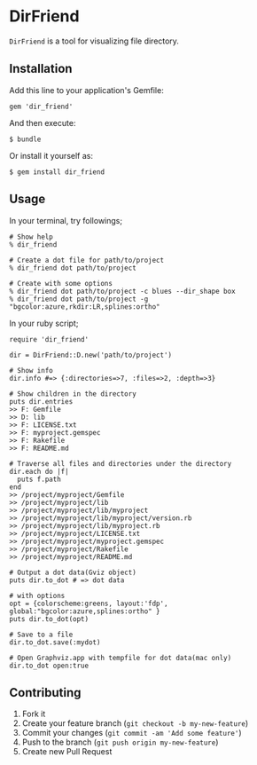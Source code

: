 # DirFriend

`DirFriend` is a tool for visualizing file directory.

## Installation

Add this line to your application's Gemfile:

    gem 'dir_friend'

And then execute:

    $ bundle

Or install it yourself as:

    $ gem install dir_friend

## Usage

In your terminal, try followings;

    # Show help
    % dir_friend

    # Create a dot file for path/to/project
    % dir_friend dot path/to/project
    
    # Create with some options
    % dir_friend dot path/to/project -c blues --dir_shape box
    % dir_friend dot path/to/project -g "bgcolor:azure,rkdir:LR,splines:ortho"

In your ruby script;

    require 'dir_friend'
    
    dir = DirFriend::D.new('path/to/project')
    
    # Show info
    dir.info #=> {:directories=>7, :files=>2, :depth=>3}

    # Show children in the directory
    puts dir.entries
    >> F: Gemfile
    >> D: lib
    >> F: LICENSE.txt
    >> F: myproject.gemspec
    >> F: Rakefile
    >> F: README.md
    
    # Traverse all files and directories under the directory
    dir.each do |f|
      puts f.path
    end
    >> /project/myproject/Gemfile
    >> /project/myproject/lib
    >> /project/myproject/lib/myproject
    >> /project/myproject/lib/myproject/version.rb
    >> /project/myproject/lib/myproject.rb
    >> /project/myproject/LICENSE.txt
    >> /project/myproject/myproject.gemspec
    >> /project/myproject/Rakefile
    >> /project/myproject/README.md

    # Output a dot data(Gviz object)
    puts dir.to_dot # => dot data

    # with options
    opt = {colorscheme:greens, layout:'fdp', global:"bgcolor:azure,splines:ortho" }
    puts dir.to_dot(opt)

    # Save to a file
    dir.to_dot.save(:mydot)
    
    # Open Graphviz.app with tempfile for dot data(mac only)
    dir.to_dot open:true

## Contributing

1. Fork it
2. Create your feature branch (`git checkout -b my-new-feature`)
3. Commit your changes (`git commit -am 'Add some feature'`)
4. Push to the branch (`git push origin my-new-feature`)
5. Create new Pull Request
